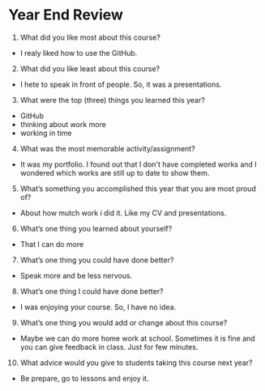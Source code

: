 # Year End Review

1) What did you like most about this course?
  - I realy liked how to use the GitHub.

2) What did you like least about this course?
 -  I hete to speak in front of people. So, it was a presentations.

3) What were the top (three) things you learned this year?
  - GitHub
  - thinking about work more
  - working in time

4) What was the most memorable activity/assignment?
  - It was my portfolio. I found out that I don't have completed works and I wondered which works are still up to date to show them.

5) What’s something you accomplished this year that you are most proud of?
  - About how mutch work i did it. Like my CV and presentations.

6) What’s one thing you learned about yourself?
 -  That I can do more

7) What’s one thing you could have done better?
  - Speak more and be less nervous.

8) What’s one thing I could have done better?
- I was enjoying your course. So, I have no idea.

9) What’s one thing you would add or change about this course?
  - Maybe we can do more home work at school. Sometimes it is fine and you can give feedback in class. Just for few minutes. 

10) What advice would you give to students taking this course next year?
  - Be prepare, go to lessons and enjoy it.
